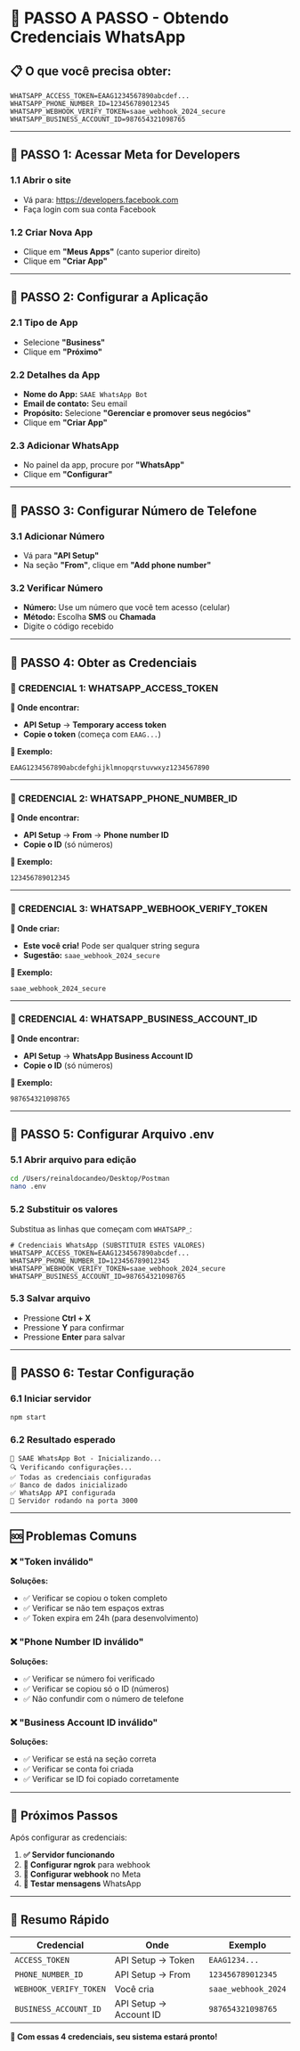 # 🎯 PASSO A PASSO - Obtendo Credenciais WhatsApp

## 📋 O que você precisa obter:

```env
WHATSAPP_ACCESS_TOKEN=EAAG1234567890abcdef...
WHATSAPP_PHONE_NUMBER_ID=123456789012345
WHATSAPP_WEBHOOK_VERIFY_TOKEN=saae_webhook_2024_secure
WHATSAPP_BUSINESS_ACCOUNT_ID=987654321098765
```

---

## 🚀 PASSO 1: Acessar Meta for Developers

### **1.1 Abrir o site**
- Vá para: https://developers.facebook.com
- Faça login com sua conta Facebook

### **1.2 Criar Nova App**
- Clique em **"Meus Apps"** (canto superior direito)
- Clique em **"Criar App"**

---

## 🚀 PASSO 2: Configurar a Aplicação

### **2.1 Tipo de App**
- Selecione **"Business"**
- Clique em **"Próximo"**

### **2.2 Detalhes da App**
- **Nome do App:** `SAAE WhatsApp Bot`
- **Email de contato:** Seu email
- **Propósito:** Selecione **"Gerenciar e promover seus negócios"**
- Clique em **"Criar App"**

### **2.3 Adicionar WhatsApp**
- No painel da app, procure por **"WhatsApp"**
- Clique em **"Configurar"**

---

## 🚀 PASSO 3: Configurar Número de Telefone

### **3.1 Adicionar Número**
- Vá para **"API Setup"**
- Na seção **"From"**, clique em **"Add phone number"**

### **3.2 Verificar Número**
- **Número:** Use um número que você tem acesso (celular)
- **Método:** Escolha **SMS** ou **Chamada**
- Digite o código recebido

---

## 🚀 PASSO 4: Obter as Credenciais

### **🔑 CREDENCIAL 1: WHATSAPP_ACCESS_TOKEN**

**📍 Onde encontrar:**
- **API Setup** → **Temporary access token**
- **Copie o token** (começa com `EAAG...`)

**📝 Exemplo:**
```
EAAG1234567890abcdefghijklmnopqrstuvwxyz1234567890
```

---

### **📱 CREDENCIAL 2: WHATSAPP_PHONE_NUMBER_ID**

**📍 Onde encontrar:**
- **API Setup** → **From** → **Phone number ID**
- **Copie o ID** (só números)

**📝 Exemplo:**
```
123456789012345
```

---

### **🔐 CREDENCIAL 3: WHATSAPP_WEBHOOK_VERIFY_TOKEN**

**📍 Onde criar:**
- **Este você cria!** Pode ser qualquer string segura
- **Sugestão:** `saae_webhook_2024_secure`

**📝 Exemplo:**
```
saae_webhook_2024_secure
```

---

### **🏢 CREDENCIAL 4: WHATSAPP_BUSINESS_ACCOUNT_ID**

**📍 Onde encontrar:**
- **API Setup** → **WhatsApp Business Account ID**
- **Copie o ID** (só números)

**📝 Exemplo:**
```
987654321098765
```

---

## 🚀 PASSO 5: Configurar Arquivo .env

### **5.1 Abrir arquivo para edição**
```bash
cd /Users/reinaldocandeo/Desktop/Postman
nano .env
```

### **5.2 Substituir os valores**
Substitua as linhas que começam com `WHATSAPP_`:

```env
# Credenciais WhatsApp (SUBSTITUIR ESTES VALORES)
WHATSAPP_ACCESS_TOKEN=EAAG1234567890abcdef...
WHATSAPP_PHONE_NUMBER_ID=123456789012345
WHATSAPP_WEBHOOK_VERIFY_TOKEN=saae_webhook_2024_secure
WHATSAPP_BUSINESS_ACCOUNT_ID=987654321098765
```

### **5.3 Salvar arquivo**
- Pressione **Ctrl + X**
- Pressione **Y** para confirmar
- Pressione **Enter** para salvar

---

## 🚀 PASSO 6: Testar Configuração

### **6.1 Iniciar servidor**
```bash
npm start
```

### **6.2 Resultado esperado**
```
🤖 SAAE WhatsApp Bot - Inicializando...
🔍 Verificando configurações...
✅ Todas as credenciais configuradas
✅ Banco de dados inicializado
✅ WhatsApp API configurada
🚀 Servidor rodando na porta 3000
```

---

## 🆘 Problemas Comuns

### **❌ "Token inválido"**
**Soluções:**
- ✅ Verificar se copiou o token completo
- ✅ Verificar se não tem espaços extras
- ✅ Token expira em 24h (para desenvolvimento)

### **❌ "Phone Number ID inválido"**
**Soluções:**
- ✅ Verificar se número foi verificado
- ✅ Verificar se copiou só o ID (números)
- ✅ Não confundir com o número de telefone

### **❌ "Business Account ID inválido"**
**Soluções:**
- ✅ Verificar se está na seção correta
- ✅ Verificar se conta foi criada
- ✅ Verificar se ID foi copiado corretamente

---

## 📱 Próximos Passos

Após configurar as credenciais:

1. **✅ Servidor funcionando**
2. **🔧 Configurar ngrok** para webhook
3. **📱 Configurar webhook** no Meta
4. **💬 Testar mensagens** WhatsApp

---

## 🎯 Resumo Rápido

| Credencial | Onde | Exemplo |
|------------|------|---------|
| `ACCESS_TOKEN` | API Setup → Token | `EAAG1234...` |
| `PHONE_NUMBER_ID` | API Setup → From | `123456789012345` |
| `WEBHOOK_VERIFY_TOKEN` | Você cria | `saae_webhook_2024` |
| `BUSINESS_ACCOUNT_ID` | API Setup → Account ID | `987654321098765` |

**🎉 Com essas 4 credenciais, seu sistema estará pronto!**
